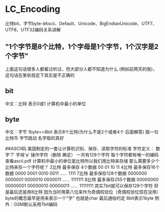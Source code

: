 # LC_Encoding
比特bit、字节byte-》Ascii、Default、Unicode、BigEndianUnicode、UTF7、UTF8、UTF32编码关系讲解

## "1个字节是8个比特，1个字母是1个字节，1个汉字是2个字节"
上面这句话很多人都看过听过，但大部分人都不知道为什么 (例如前两天的我)，这句话在某些规定下其实是不正确的

## bit
中文：比特
表示0或1
计算机中最小的单位
## byte
中文：字节
1byte==8bit 表示8个比特(为什么不是2个或者4个 后面解答)
插一句 比特币 字节跳动 名字取的真好

##ASCII码
   美国制定的一套让计算机识别、保存、读取字符的标准
字符定义： 数字'7' 字母'a' 操作字符（删除 确定）
一共有128个字符 每个字符都有唯一的编码 查看ascii.pdf
计算机中最小的单位是比特所以我们用比特来存储
那么需要多少个比特来存一个字符呢？
2比特 最多保存 4个数据 00 01 10 11
4比特 最多保存16个数据 0000 0001 0010 0011 ...... 1111
7比特 最多保存128个数据 0000000 0000001 0000010 0000011 ...... 1111111
8比特 最多保存255个数据 00000000 00000001 00000010 00000011 ...... 11111111
其实7bit就可以保存128个字符 但是最后还是用8比特 因为当时用第八位来作为奇偶校验位（奇偶校验位现在没用）
byte的概念最早是用来表示一个"字" 也就是char 最后通俗约定 8bit表示1byte
例外：GSM默认采用7bit编码
